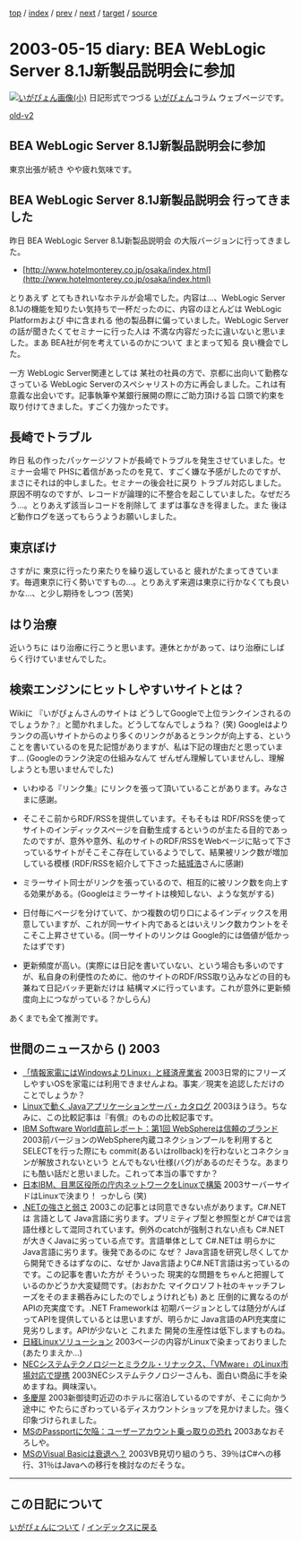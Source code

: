 [top](https://igapyon.github.io/diary/) 
 / [index](https://igapyon.github.io/diary/2003/index.html) 
 / [prev](https://igapyon.github.io/diary/2003/ig030510.html) 
 / [next](https://igapyon.github.io/diary/2003/ig030516.html) 
 / [target](https://igapyon.github.io/diary/2003/ig030515.html) 
 / [source](https://github.com/igapyon/diary/blob/gh-pages/2003/ig030515.html.src.md) 

2003-05-15 diary: BEA WebLogic Server 8.1J新製品説明会に参加
=====================================================================================================
[![いがぴょん画像(小)](https://igapyon.github.io/diary/images/iga200306s.jpg "いがぴょん")](https://igapyon.github.io/diary/memo/memoigapyon.html) 日記形式でつづる [いがぴょん](https://igapyon.github.io/diary/memo/memoigapyon.html)コラム ウェブページです。

[old-v2](ig030515-orig.html)

## BEA WebLogic Server 8.1J新製品説明会に参加

東京出張が続き やや疲れ気味です。


## BEA WebLogic Server 8.1J新製品説明会 行ってきました

昨日 BEA WebLogic Server 8.1J新製品説明会 の大阪バージョンに行ってきました。

* [http://www.hotelmonterey.co.jp/osaka/index.html](http://www.hotelmonterey.co.jp/osaka/index.html)

とりあえず とてもきれいなホテルが会場でした。内容は…、WebLogic Server 8.1Jの機能を知りたい気持ちで一杯だったのに、内容のほとんどは
WebLogic Platformおよび 中に含まれる 他の製品群に偏っていました。WebLogic
Serverの話が聞きたくてセミナーに行った人は 不満な内容だったに違いないと思いました。まあ BEA社が何を考えているのかについて まとまって知る 良い機会でした。

一方 WebLogic Server関連としては 某社の社員の方で、京都に出向いて勤務なさっている
WebLogic Serverのスペシャリストの方に再会しました。これは有意義な出会いです。記事執筆や某銀行展開の際にご助力頂ける旨 口頭で約束を取り付けてきました。すごく力強かったです。

## 長崎でトラブル

昨日 私の作ったパッケージソフトが長崎でトラブルを発生させていました。セミナー会場で
PHSに着信があったのを見て、すごく嫌な予感がしたのですが、まさにそれは的中しました。セミナーの後会社に戻り トラブル対応しました。原因不明なのですが、レコードが論理的に不整合を起こしていました。なぜだろう…。とりあえず該当レコードを削除して まずは事なきを得ました。また 後ほど動作ログを送ってもらうようお願いしました。

## 東京ぼけ

さすがに 東京に行ったり来たりを繰り返していると 疲れがたまってきています。毎週東京に行く勢いですもの…。とりあえず来週は東京に行かなくても良いかな…、と少し期待をしつつ
(苦笑)

## はり治療

近いうちに はり治療に行こうと思います。連休とかがあって、はり治療にしばらく行けていませんでした。

## 検索エンジンにヒットしやすいサイトとは？

Wikiに 『いがぴょんさんのサイトは どうしてGoogleで上位ランクインされるのでしょうか？』と聞かれました。どうしてなんでしょうね？ (笑)
Googleはよりランクの高いサイトからのより多くのリンクがあるとランクが向上する、ということを書いているのを見た記憶がありますが、私は下記の理由だと思っています…
(Googleのランク決定の仕組みなんて ぜんぜん理解していませんし、理解しようとも思いませんでした)

* いわゆる『リンク集』にリンクを張って頂いていることがあります。みなさまに感謝。
  
* そこそこ前からRDF/RSSを提供しています。そもそもは RDF/RSSを使って サイトのインディックスページを自動生成するというのが主たる目的であったのですが、意外や意外、私のサイトのRDF/RSSをWebページに貼って下さっているサイトがそこそこ存在しているようでして、結果被リンク数が増加している模様
  (RDF/RSSを紹介して下さった[結城浩](http://www.hyuki.com/)さんに感謝)
  
* ミラーサイト同士がリンクを張っているので、相互的に被リンク数を向上する効果がある。(Googleはミラーサイトは検知しない、ような気がする)
  
* 日付毎にページを分けていて、かつ複数の切り口によるインディックスを用意していますが、これが同一サイト内であるとはいえリンク数カウントをそこそこ上昇させている。(同一サイトのリンクは
  Google的には価値が低かったはずです)
  
* 更新頻度が高い。(実際には日記を書いていない、という場合も多いのですが、私自身の利便性のために、他のサイトのRDF/RSS取り込みなどの目的も兼ねて日記バッチ更新だけは
  結構マメに行っています。これが意外に更新頻度向上につながっている？かしらん)

あくまでも全て推測です。

## 世間のニュースから () 2003

* [「情報家電にはWindowsよりLinux」と経済産業省](http://japan.cnet.com/news/ent/story/0,2000047623,20054335,00.htm)  2003日常的にフリーズしやすいOSを家電には利用できませんよね。事実／現実を追認しただけのことでしょうか？
* [Linuxで動く Javaアプリケーションサーバ・カタログ](http://www.atmarkit.co.jp/flinux/special/ctl_as/javaas01.html)  2003ほうほう。ちなみに、この比較記事は『有償』のものの比較記事です。
* [IBM Software World直前レポート：第1回 WebSphereは信頼のブランド](http://www.zdnet.co.jp/enterprise/0305/13/epn03.html)  2003前バージョンのWebSphere内蔵コネクションプールを利用すると SELECTを行った際にも commit(あるいはrollback)を行わないとコネクションが解放されないという とんでもない仕様(バグ)があるのだそうな。あまりにも酷い話だと思いました。これって本当の事ですか？
* [日本IBM、目黒区役所の庁内ネットワークをLinuxで構築](http://japan.cnet.com/news/ent/story/0,2000047623,20054296,00.htm)  2003サーバーサイドはLinuxで決まり！ っかしら (笑)
* [.NETの強さと弱さ](http://itpro.nikkeibp.co.jp/free/ITPro/OPINION/20030506/1/)  2003この記事とは同意できない点があります。C#.NETは 言語として Java言語に劣ります。プリミティブ型と参照型とが C#では言語仕様として混同されています。例外のcatchが強制されない点も C#.NETが大きくJavaに劣っている点です。言語単体として C#.NETは 明らかに Java言語に劣ります。後発であるのに なぜ？ Java言語を研究し尽くしてから開発できるはずなのに、なぜか Java言語よりC#.NET言語は劣っているのです。この記事を書いた方が そういった 現実的な問題をちゃんと把握しているのかどうか大変疑問です。(おおかた マイクロソフト社のキャッチフレーズをそのまま鵜呑みにしたのでしょうけれども) あと 圧倒的に異なるのが APIの充実度です。.NET Frameworkは 初期バージョンとしては随分がんばってAPIを提供しているとは思いますが、明らかに Java言語のAPI充実度に見劣りします。APIが少ないと これまた 開発の生産性は低下しますものね。
* [日経Linuxソリューション](http://premium.nikkeibp.co.jp/linux/)  2003ページの内容がLinuxで染まっておりました (あたりまえか…)
* [NECシステムテクノロジーとミラクル・リナックス、「VMware」のLinux市場対応で提携](http://www.zdnet.co.jp/enterprise/0305/13/epn17.html)  2003NECシステムテクノロジーさんも、面白い商品に手を染めますね。興味深い。
* [多慶屋](http://www.takeya.co.jp/)  2003新御徒町近辺のホテルに宿泊しているのですが、そこに向かう途中に やたらにぎわっているディスカウントショップを見かけました。強く印象づけられました。
* [MSのPassportに欠陥：ユーザーアカウント乗っ取りの恐れ](http://japan.cnet.com/news/ent/story/0,2000047623,20054196,00.htm)  2003あなおそろしや。
* [MSのVisual Basicは衰退へ？](http://www.zdnet.co.jp/news/0305/07/nebt_14.html)  2003VB見切り組のうち、39％はC#への移行、31％はJavaへの移行を検討なのだそうな。

----------------------------------------------------------------------------------------------------

## この日記について
[いがぴょんについて](https://igapyon.github.io/diary/memo/memoigapyon.html) / [インデックスに戻る](https://igapyon.github.io/diary/idxall.html)
